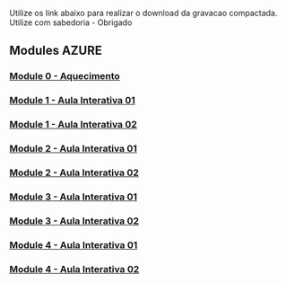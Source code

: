 Utilize os  link abaixo para realizar o download da gravacao compactada. Utilize com sabedoria - Obrigado

## Modules AZURE

### [Module 0 - Aquecimento](https://drive.google.com/file/d/1zs5jlrk1F6QqztGZWSRBcJOsWao4EzsO/view?usp=drive_link)

### [Module 1 - Aula Interativa 01](https://drive.google.com/file/d/1QdGnEhB4wkFMmas_IM2_l7kMIGOWO8M9/view?usp=drive_link)

### [Module 1 - Aula Interativa 02](https://drive.google.com/file/d/13DXAk37WOMoY5PcprGshEOHwPhdiqRxy/view?usp=drive_link)

### [Module 2 - Aula Interativa 01](https://drive.google.com/file/d/1MORIMuOHgJvCe1yRmJIJrqG8aHgSQvHK/view?usp=drive_link)

### [Module 2 - Aula Interativa 02](https://drive.google.com/file/d/1glGml14leEZeN0zEYHkVnNod2moK6sua/view?usp=drive_link)

### [Module 3 - Aula Interativa 01](https://drive.google.com/file/d/1d6BIVlw_IhVkP5jpRwQ2aTdqQ34aDtri/view?usp=drive_link)

### [Module 3 - Aula Interativa 02](https://drive.google.com/file/d/1_yPe3PbTauEMobzLzpdvD1OlD8yipZKs/view?usp=drive_link)

### [Module 4 - Aula Interativa 01](https://drive.google.com/file/d/1_yPe3PbTauEMobzLzpdvD1OlD8yipZKs/view?usp=drive_link)

### [Module 4 - Aula Interativa 02](https://drive.google.com/file/d/13xPjhcgKBCQ9JLx1Nz8uenWI3vpiCBF2/view?usp=sharing)
